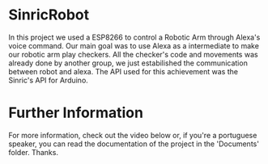 # SinricRobot
In this project we used a ESP8266 to control a Robotic Arm through Alexa's voice command. Our main goal was to use Alexa as a intermediate to make our robotic arm play checkers. All the checker's code and movements was already done by another group, we just estabilished the communication between robot and alexa. The API used for this achievement was the Sinric's API for Arduino. 

# Further Information
For more information, check out the video below or, if you're a portuguese speaker, you can read the documentation of the project in the 'Documents' folder. Thanks.
